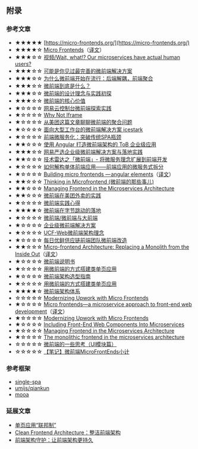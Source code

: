 ## 附录
### 参考文章
<!-- ★☆ -->
- ★★★★★ [https://micro-frontends.org/](https://micro-frontends.org/)
- ★★★★☆ [Micro Frontends](https://martinfowler.com/articles/micro-frontends.html)（[译文](https://juejin.im/post/5d8adb8ff265da5ba12cd173)）
- ★★★☆☆ [视频/Wait, what!? Our microservices have actual human users?](https://www.youtube.com/watch?v=pU1gXA0rfwc)
- ★★★☆☆ [可能是你见过最完善的微前端解决方案](https://zhuanlan.zhihu.com/p/78362028)
- ★★★☆☆ [为什么微前端开始在流行：后端解耦，前端聚合](https://zhuanlan.zhihu.com/p/37972489)
- ★★★☆☆ [微前端到底是什么？](http://www.ayqy.net/blog/micro-frontends/)
- ★★★☆☆ [微前端的设计理念与实践初探](https://zhuanlan.zhihu.com/p/41879781)
- ★★★☆☆ [微前端的核心价值](https://zhuanlan.zhihu.com/p/95085796)
- ★☆☆☆☆ [网易云控制台微前端探索实践](https://zhuanlan.zhihu.com/p/78152485)
- ★☆☆☆☆ [Why Not Iframe](https://www.yuque.com/kuitos/gky7yw/gesexv)
- ★☆☆☆☆ [从美团这篇文章聊聊微前端的聚合问题](https://zhuanlan.zhihu.com/p/50358444)
- ★☆☆☆☆ [面向大型工作台的微前端解决方案 icestark](https://zhuanlan.zhihu.com/p/88449415)
- ★☆☆☆☆ [前端微服务化：突破传统SPA瓶颈](https://zhuanlan.zhihu.com/p/52219726)
- ★★☆☆☆ [使用 Angular 打造微前端架构的 ToB 企业级应用](https://zhuanlan.zhihu.com/p/93813936)
- ★★★☆☆ [网易严选企业级微前端解决方案与落地实践](https://zhuanlan.zhihu.com/p/97226980)
- ★★☆☆☆ [技术雷达之「微前端」- 将微服务理念扩展到前端开发](https://zhuanlan.zhihu.com/p/32378432)
- ★☆☆☆☆ [如何解构单体前端应用——前端应用的微服务式拆分](https://zhuanlan.zhihu.com/p/34687441)
- ★☆☆☆☆ [Building micro frontends — angular elements](https://itnext.io/building-micro-frontend-applications-with-angular-elements-34483da08bcb)（[译文](https://zhuanlan.zhihu.com/p/98754714)）
- ★★☆☆☆ [Thinking in Microfrontend (微前端的那些事儿)](https://microfrontends.cn/)
- ★★☆☆☆ [Managing Frontend in the Microservices Architecture](https://allegro.tech/2016/03/Managing-Frontend-in-the-microservices-architecture.html)
- ★★☆☆☆ [微前端在美团外卖的实践](https://tech.meituan.com/2020/02/27/meituan-waimai-micro-frontends-practice.html)
- ★☆☆☆☆ [微前端实践心得](https://github.com/mcuking/blog/issues/81)
- ★★★★☆ [微前端在字节跳动的落地](https://myslide.cn/slides/21874)
- ★☆☆☆☆ [微前端/微前端与大前端](https://ngte-web.gitbook.io/i/jia-gou-yu-you-hua/wei-qian-duan/wei-qian-duan)
- ★☆☆☆☆ [企业级微前端解决方案](https://oxyzhg.cn/enterprise-microfrontend-solutions/)
- ★☆☆☆☆ [UCF-Web微前端架构理念](https://www.yuque.com/ucf-web/book/pvxsv4)
- ★☆☆☆☆ [每日优鲜供应链前端团队微前端改造](https://juejin.im/post/5d7f702ce51d4561f777e258)
- ★★☆☆☆ [Micro-frontend Architecture: Replacing a Monolith from the Inside Out](https://levelup.gitconnected.com/micro-frontend-architecture-replacing-a-monolith-from-the-inside-out-61f60d2e14c1?gi=7ba18b1a2ee)（[译文](https://youyou-tech.com/2019/11/25/%E5%BE%AE%E5%89%8D%E7%AB%AF%E6%9E%B6%E6%9E%84%EF%BC%9A%E5%A6%82%E4%BD%95%E7%94%B1%E5%86%85%E8%80%8C%E5%A4%96%E5%8F%96%E4%BB%A3%E5%8D%95%E4%BD%93%E6%9E%B6%E6%9E%84/)）
- ★☆☆☆☆ [微前端说明书](http://qingbob.com/micro-front-end-specification/)
- ★☆☆☆☆ [用微前端的方式搭建类单页应用](https://tech.meituan.com/2018/09/06/fe-tiny-spa.html)
- ★☆☆☆☆ [微前端架构选型指南](https://www.phodal.com/blog/how-to-choice-your-microfrontend-arhictecture-solution/)
- ★☆☆☆☆ [用微前端的方式搭建类单页应用](https://insights.thoughtworks.cn/how-does-micro-front-end-land/?hmsr=toutiao.io&utm_medium=toutiao.io&utm_source=toutiao.io)
- ★★★★☆ [微前端架构体系](https://tool.lu/deck/jd/detail)
- ☆☆☆☆☆ [Modernizing Upwork with Micro Frontends](https://www.upwork.com/blog/2017/05/modernizing-upwork-micro-frontends/)
- ★☆☆☆☆ [Micro frontends—a microservice approach to front-end web development](https://medium.com/@tomsoderlund/micro-frontends-a-microservice-approach-to-front-end-web-development-f325ebdadc16)（[译文](https://blog.fundebug.com/2017/08/02/micro_frontend_development/)）
- ★☆☆☆☆ [Modernizing Upwork with Micro Frontends](https://www.upwork.com/blog/2017/05/modernizing-upwork-micro-frontends/)
- ★☆☆☆☆ [Including Front-End Web Components Into Microservices](https://technologyconversations.com/2015/08/09/including-front-end-web-components-into-microservices/)
- ★☆☆☆☆ [Managing Frontend in the Microservices Architecture](https://allegro.tech/2016/03/Managing-Frontend-in-the-microservices-architecture.html)
- ★☆☆☆☆ [The monolithic frontend in the microservices architecture](https://xebia.com/blog/the-monolithic-frontend-in-the-microservices-architecture/)
- ☆☆☆☆☆ [微前端的一些思考（UI模块篇）](https://www.zhangyangjun.com/post/micro-frontend-ui-module.html)
- ☆☆☆☆☆ [【笔记】微前端MicroFrontEnds小计](https://blog.michealwayne.cn/2019/06/07/notes/%E3%80%90%E7%AC%94%E8%AE%B0%E3%80%91%E5%BE%AE%E5%89%8D%E7%AB%AFMicroFrontEnds%E5%B0%8F%E8%AE%A1%EF%BC%88%E6%8C%81%E7%BB%AD%EF%BC%89/)



### 参考框架
- [single-spa](https://single-spa.js.org/)
- [umijs/qiankun](https://github.com/umijs/qiankun)
- [mooa](http://mooa.phodal.com/)


### 延展文章
- [单页应用“联邦制”](https://github-production-repository-file-5c1aeb.s3.amazonaws.com/49939717/454959?X-Amz-Algorithm=AWS4-HMAC-SHA256&X-Amz-Credential=AKIAIWNJYAX4CSVEH53A%2F20200304%2Fus-east-1%2Fs3%2Faws4_request&X-Amz-Date=20200304T044735Z&X-Amz-Expires=300&X-Amz-Signature=795f442dfda8ba6d35d03777c5903ecb9425b552f4bbd3814dae348a9def108c&X-Amz-SignedHeaders=host&actor_id=8446222&response-content-disposition=attachment%3Bfilename%3DUCloud.pdf&response-content-type=application%2Fpdf)
- [Clean Frontend Architecture：整洁前端架构](https://github.com/phodal/clean-frontend)
- [前端架构守护：让前端架构更持久](https://zhuanlan.zhihu.com/p/87028658)
